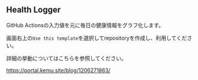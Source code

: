 ## Health Logger

GitHub Actionsの入力値を元に毎日の健康情報をグラフ化します。

画面右上の`Use this template`を選択してrepositoryを作成し、利用してください。

詳細の挙動についてはこちらを参照してください。

https://portal.kemu.site/blog/1206271863/
